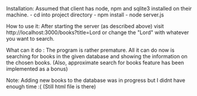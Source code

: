 Installation: Assumed that client has node, npm and sqlite3 installed on their machine.
              - cd into project directory
              - npm install
              - node server.js
              
How to use it: After starting the server (as described above) visit http://localhost:3000/books?title=Lord or change the "Lord" with whatever you want to search.
              
What can it do : The program is rather premature. All it can do now is searching for books in the given database and showing the information on the chosen books. (Also, approximate search for books feature has been implemented as a bonus) 

Note: Adding new books to the database was in progress but I didnt have enough time :( (Still html file is there)
